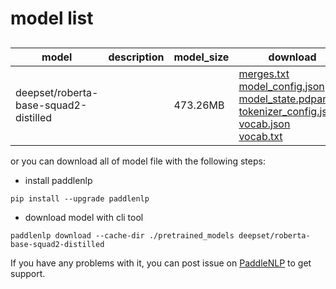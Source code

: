#  model list

##  

| model  | description | model_size  | download         |
| --- | --- | --- | --- |
|deepset/roberta-base-squad2-distilled|  | 473.26MB | [merges.txt](https://bj.bcebos.com/paddlenlp/models/community/deepset/roberta-base-squad2-distilled/merges.txt)<br>[model_config.json](https://bj.bcebos.com/paddlenlp/models/community/deepset/roberta-base-squad2-distilled/model_config.json)<br>[model_state.pdparams](https://bj.bcebos.com/paddlenlp/models/community/deepset/roberta-base-squad2-distilled/model_state.pdparams)<br>[tokenizer_config.json](https://bj.bcebos.com/paddlenlp/models/community/deepset/roberta-base-squad2-distilled/tokenizer_config.json)<br>[vocab.json](https://bj.bcebos.com/paddlenlp/models/community/deepset/roberta-base-squad2-distilled/vocab.json)<br>[vocab.txt](https://bj.bcebos.com/paddlenlp/models/community/deepset/roberta-base-squad2-distilled/vocab.txt) |

or you can download all of model file with the following steps:

* install paddlenlp

```shell
pip install --upgrade paddlenlp
```

* download model with cli tool

```shell
paddlenlp download --cache-dir ./pretrained_models deepset/roberta-base-squad2-distilled
```

If you have any problems with it, you can post issue on [PaddleNLP](https://github.com/PaddlePaddle/PaddleNLP) to get support.
